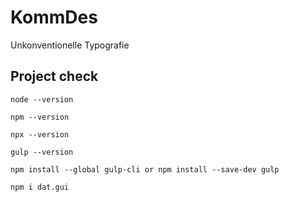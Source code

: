 # KommDes
Unkonventionelle Typografie
## Project check
```
node --version

npm --version

npx --version

gulp --version

npm install --global gulp-cli or npm install --save-dev gulp

npm i dat.gui
```
